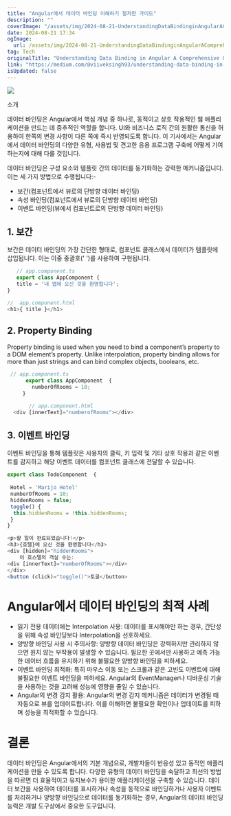 ```yaml
---
title: "Angular에서 데이터 바인딩 이해하기 철저한 가이드"
description: ""
coverImage: "/assets/img/2024-08-21-UnderstandingDataBindinginAngularAComprehensiveGuide_0.png"
date: 2024-08-21 17:34
ogImage: 
  url: /assets/img/2024-08-21-UnderstandingDataBindinginAngularAComprehensiveGuide_0.png
tag: Tech
originalTitle: "Understanding Data Binding in Angular A Comprehensive Guide"
link: "https://medium.com/@viiveksingh93/understanding-data-binding-in-angular-a-comprehensive-guide-be1db5a50561"
isUpdated: false
---
```



<img src="/assets/img/2024-08-21-UnderstandingDataBindinginAngularAComprehensiveGuide_0.png" />

소개

데이터 바인딩은 Angular에서 핵심 개념 중 하나로, 동적이고 상호 작용적인 웹 애플리케이션을 만드는 데 중추적인 역할을 합니다. UI와 비즈니스 로직 간의 원활한 통신을 허용하여 한쪽의 변경 사항이 다른 쪽에 즉시 반영되도록 합니다. 이 기사에서는 Angular에서 데이터 바인딩의 다양한 유형, 사용법 및 견고한 응용 프로그램 구축에 어떻게 기여하는지에 대해 다룰 것입니다.

데이터 바인딩은 구성 요소와 템플릿 간의 데이터를 동기화하는 강력한 메커니즘입니다. 이는 세 가지 방법으로 수행됩니다:-

<div class="content-ad"></div>

- 보간(컴포넌트에서 뷰로의 단방향 데이터 바인딩)
- 속성 바인딩(컴포넌트에서 뷰로의 단방향 데이터 바인딩)
- 이벤트 바인딩(뷰에서 컴포넌트로의 단방향 데이터 바인딩)

## 1. 보간

보간은 데이터 바인딩의 가장 간단한 형태로, 컴포넌트 클래스에서 데이터가 템플릿에 삽입됩니다. 이는 이중 중괄호(' ')를 사용하여 구현됩니다.

```js
   // app.component.ts
   export class AppComponent { 
   title = '내 앱에 오신 것을 환영합니다'; 
} 
```

<div class="content-ad"></div>

```js
//  app.component.html
<h1>{ title }</h1>
```

## 2. Property Binding

Property binding is used when you need to bind a component’s property to a DOM element’s property. Unlike interpolation, property binding allows for more than just strings and can bind complex objects, booleans, etc.

```js
 // app.component.ts 
      export class AppComponent  {
        numberOfRooms = 10;
     }
```

<div class="content-ad"></div>

```js
       // app.component.html 
  <div [innerText]="numberofRooms"></div>
```

## 3. 이벤트 바인딩

이벤트 바인딩을 통해 템플릿은 사용자의 클릭, 키 입력 및 기타 상호 작용과 같은 이벤트를 감지하고 해당 이벤트 데이터를 컴포넌트 클래스에 전달할 수 있습니다.

```js
export class TodoComponent  {
 
 Hotel = 'Marijo Hotel'
 numberOfRooms = 10;
 hiddenRooms = false;
 toggle() {
  this.hiddenRooms = !this.hiddenRooms;
 }
}
```

<div class="content-ad"></div>

```js
<p>할 일이 완료되었습니다!</p>
<h3>{호텔}에 오신 것을 환영합니다</h3>
<div [hidden]="hiddenRooms">
    이 호스텔의 객실 수는:
<div [innerText]="numberOfRooms"></div>
</div>
<button (click)="toggle()">토글</button>
```

# Angular에서 데이터 바인딩의 최적 사례

- 읽기 전용 데이터에는 Interpolation 사용: 데이터를 표시해야만 하는 경우, 간단성을 위해 속성 바인딩보다 Interpolation을 선호하세요.
- 양방향 바인딩 사용 시 주의사항: 양방향 데이터 바인딩은 강력하지만 관리하지 않으면 원치 않는 부작용이 발생할 수 있습니다. 필요한 곳에서만 사용하고 예측 가능한 데이터 흐름을 유지하기 위해 불필요한 양방향 바인딩을 피하세요.
- 이벤트 바인딩 최적화: 특히 마우스 이동 또는 스크롤과 같은 고빈도 이벤트에 대해 불필요한 이벤트 바인딩을 피하세요. Angular의 EventManager나 디바운싱 기술을 사용하는 것을 고려해 성능에 영향을 줄일 수 있습니다.
- Angular의 변경 감지 활용: Angular의 변경 감지 메커니즘은 데이터가 변경될 때 자동으로 뷰를 업데이트합니다. 이를 이해하면 불필요한 확인이나 업데이트를 피하며 성능을 최적화할 수 있습니다.

# 결론

<div class="content-ad"></div>

데이터 바인딩은 Angular에서의 기본 개념으로, 개발자들이 반응성 있고 동적인 애플리케이션을 만들 수 있도록 합니다. 다양한 유형의 데이터 바인딩을 숙달하고 최선의 방법을 따르면 더 효율적이고 유지보수가 용이한 애플리케이션을 구축할 수 있습니다. 데이터 보간을 사용하여 데이터를 표시하거나 속성을 동적으로 바인딩하거나 사용자 이벤트를 처리하거나 양방향 바인딩으로 데이터를 동기화하는 경우, Angular의 데이터 바인딩 능력은 개발 도구상에서 중요한 도구입니다.